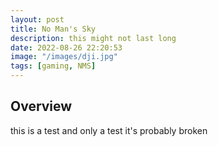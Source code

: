 ```yaml
---
layout: post
title: No Man's Sky
description: this might not last long
date: 2022-08-26 22:20:53
image: "/images/dji.jpg"
tags: [gaming, NMS]
---
```


## Overview

this is a test and only a test it's probably broken
